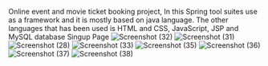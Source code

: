 Online event and movie ticket booking project, In this Spring tool suites use as a framework and it is mostly based on java language. The other languages that has been used is HTML and CSS, JavaScript, JSP and MySQL database
Singup Page
![Screenshot (32)](https://user-images.githubusercontent.com/58200866/87747244-56d43080-c810-11ea-9fa8-2f740fd4cdb6.png)
![Screenshot (31)](https://user-images.githubusercontent.com/58200866/87747245-59cf2100-c810-11ea-8b15-dfe2d34ea07f.png)
![Screenshot (28)](https://user-images.githubusercontent.com/58200866/87747247-5b004e00-c810-11ea-8c0e-de1cdcabf0c8.png)
![Screenshot (33)](https://user-images.githubusercontent.com/58200866/87747258-5e93d500-c810-11ea-8275-79b9748d471e.png)
![Screenshot (35)](https://user-images.githubusercontent.com/58200866/87747262-63588900-c810-11ea-9f70-1c7819952b38.png)
![Screenshot (36)](https://user-images.githubusercontent.com/58200866/87747264-66537980-c810-11ea-8959-88d953b853bb.png)
![Screenshot (37)](https://user-images.githubusercontent.com/58200866/87747265-681d3d00-c810-11ea-8995-a86cc331102d.png)
![Screenshot (38)](https://user-images.githubusercontent.com/58200866/87747269-6a7f9700-c810-11ea-952a-9ada65ca96e1.png)
